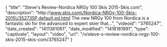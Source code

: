 {
    "title": "Steve's Review-Nordica NRGy 100 Skis 2015-Skis.com",
    "description": "http:\/\/www.skis.com\/Nordica-NRGy-100-Skis-2015\/352735P,default,pd.html The new NRGy 100 from Nordica is a fantastic ski for the advanced to expert skier that...",
    "videoid": "3765247",
    "date_created": "1411361061",
    "date_modified": "1418181991",
    "type": "captivate",
    "layout": "video",
    "url": "\/v\/steve-s-review-nordica-nrgy-100-skis-2015-skis-com\/3765247"
}